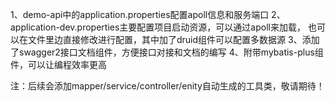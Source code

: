 1、demo-api中的application.properties配置apoll信息和服务端口
2、application-dev.properties主要配置项目启动资源，可以通过apoll来加载，
也可以在文件里边直接修改进行配置，其中加了druid组件可以配置多数据源
3、添加了swagger2接口文档组件，方便接口对接和文档的编写
4、附带mybatis-plus组件，可以让编程效率更高

注：后续会添加mapper/service/controller/enity自动生成的工具类，敬请期待！
